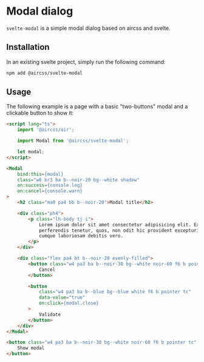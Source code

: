 # Modal dialog

``svelte-modal`` is a simple modal dialog based on aircss and svelte.


## Installation

In an existing svelte project, simply run the following command:

```bash
npm add @aircss/svelte-modal
```

## Usage

The following example is a page with a basic "two-buttons" modal and a
clickable button to show it:

```html
<script lang="ts">
	import '@aircss/air';

	import Modal from '@aircss/svelte-modal';

	let modal;
</script>

<Modal
	bind:this={modal}
	class="w6 br3 ba b--noir-20 bg--white shadow"
	on:success={console.log}
	on:cancel={console.warn}
>
	<h2 class="ma0 pa4 bb b--noir-20">Modal title</h2>

	<div class="ph4">
		<p class="lh-body tj i">
			Lorem ipsum dolor sit amet consectetur adipisicing elit. Ex eius eligendi suscipit sapiente,
			perferendis tenetur, quos, non odit hic provident excepturi consequatur fugit omnis rem ea
			cumque laboriosam debitis vero.
		</p>
	</div>

	<div class="flex pa4 bt b--noir-20 evenly-filled">
		<button class="w4 pa3 ba b--noir-30 bg--white noir-60 f6 b pointer tc" on:click={modal.close}>
			Cancel
		</button>

		<button
			class="w4 pa3 ba b--blue bg--blue white f6 b pointer tc"
			data-value="true"
			on:click={modal.close}
		>
			Validate
		</button>
	</div>
</Modal>

<button class="w4 pa3 ba b--noir-30 bg--white noir-60 f6 b pointer tc" on:click={modal?.show}>
	Show modal
</button>
```
